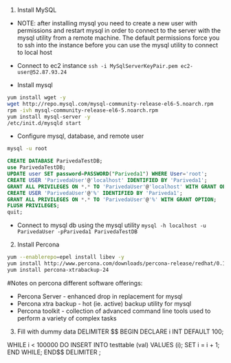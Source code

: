 1. Install MySQL
- NOTE: after installing mysql you need to create a new user with permissions and restart mysql in order to connect to the server with the mysql utility from a remote machine.  The default permissions force you to ssh into the instance before you can use the mysql utility to connect to local host

- Connect to ec2 instance
`ssh -i MySqlServerKeyPair.pem ec2-user@52.87.93.24`

- Install mysql
```bash
yum install wget -y
wget http://repo.mysql.com/mysql-community-release-el6-5.noarch.rpm
rpm -ivh mysql-community-release-el6-5.noarch.rpm
yum install mysql-server -y
/etc/init.d/mysqld start
```

- Configure mysql, database, and remote user
```bash
mysql -u root
```
```sql
CREATE DATABASE ParivedaTestDB;
use ParivedaTestDB;
UPDATE user SET password=PASSWORD("Pariveda1") WHERE User='root';
CREATE USER 'ParivedaUser'@'localhost' IDENTIFIED BY 'Pariveda1';
GRANT ALL PRIVILEGES ON *.* TO 'ParivedaUser'@'localhost' WITH GRANT OPTION;
CREATE USER 'ParivedaUser'@'%' IDENTIFIED BY 'Pariveda1';
GRANT ALL PRIVILEGES ON *.* TO 'ParivedaUser'@'%' WITH GRANT OPTION;
FLUSH PRIVILEGES;
quit;
```

- Connect to mysql db using the mysql utility
`mysql -h localhost -u ParivedaUser -pPariveda1 ParivedaTestDB`

2. Install Percona
```bash
yum --enablerepo=epel install libev -y
yum install http://www.percona.com/downloads/percona-release/redhat/0.1-4/percona-release-0.1-4.noarch.rpm -y
yum install percona-xtrabackup-24
```

#Notes on percona different software offerings:
- Percona Server - enhanced drop in replacement for mysql
- Percona xtra backup - hot (ie. active) backup utility for mysql
- Percona toolkit - collection of advanced command line tools used to perform a variety of complex tasks

3. Fill with dummy data
DELIMITER $$
BEGIN
  DECLARE i INT DEFAULT 100;

  WHILE i < 100000 DO
    INSERT INTO testtable (val) VALUES (i);
    SET i = i + 1;
  END WHILE;
END$$
DELIMITER ;



